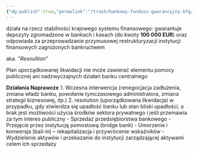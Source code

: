 ```yaml
---
{"dg-publish":true,"permalink":"/trash/bankowy-fundusz-gwarancyjny-bfg/","created":"1970-01-01T01:00:00.000+01:00","updated":"2025-06-16T12:34:07.924+02:00"}
---
```


działa na rzecz stabilności krajowego systemu finansowego: gwarantuje depozyty
zgromadzone w bankach i kasach (do kwoty **100 000 EUR**) oraz odpowiada za przeprowadzanie przymusowej restrukturyzacji instytucji finansowych zagrożonych bankructwem

aka. "*Resoultion*"

Plan uporządkowanej likwidacji nie może zawierać elementu pomocy publicznej ani nadzwyczajnych działań banku centralnego

**Działania Naprawcze**
	1. Wczesna interwencja (renegocjacja zadłużenia, zmiana władz banku, powołanie tymczasowego administratora, zmiana strategii biznesowej, itp.)
	2. resolution (uporządkowana likwidacja) w przypadku, gdy stwierdza się upadłość banku lub stan bliski upadłości, a brak jest możliwości użycia środków sektora prywatnego i jeśli przemawia za tym interes publiczny
		- Sprzedaż przedsiębiorstwa bankowego
		- Przejęcie przez instytucję pomostową (bridge bank)
		- Umorzenie i konwersja (bail-in) – rekapitalizacja i przywrócenie wskaźników
		- Wydzielenie aktywów i przekazanie do instytucji zarządzającej aktywami celem ich sprzedaży